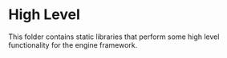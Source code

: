 High Level
==========
This folder contains static libraries that perform some high level functionality for the engine framework.
